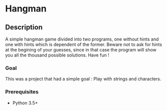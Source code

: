 # Hangman

## Description
A simple hangman game divided into two programs, one without hints and one with hints which is dependent of the former. Beware not to ask for hints at the begining of your guesses, since in that case the program will show you all the thousand possible solutions. Have fun !

### Goal
This was a project that had a simple goal : Play with strings and characters.

### Prerequisites
 
- Python 3.5+